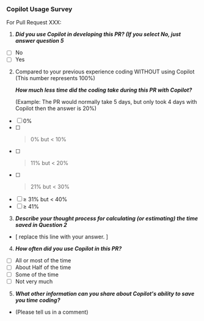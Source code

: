 ### Copilot Usage Survey

For Pull Request XXX:

1. ***Did you use Copilot in developing this PR? (If you select No, just answer question 5***
- [ ] No
- [ ] Yes

2. Compared to your previous experience coding WITHOUT using Copilot (This number represents 100%)

   ***How much less time did the coding take during this PR with Copilot?***
   
   (Example: The PR would normally take 5 days, but only took 4 days with Copilot then the answer is 20%)
- [ ] 0%
- [ ] > 0% but < 10%
- [ ] > 11% but < 20%
- [ ] > 21% but < 30%
- [ ] ≥ 31% but < 40%
- [ ] ≥ 41%

3. ***Describe your thought process for calculating (or estimating) the time saved in Question 2***
    
 - [ replace this line with your answer. ]

4. ***How often did you use Copilot in this PR?***
- [ ] All or most of the time
- [ ] About Half of the time
- [ ] Some of the time
- [ ] Not very much

5. ***What other information can you share about Copilot's ability to save you time coding?*** 

 - (Please tell us in a comment)
